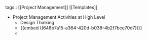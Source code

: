 tags:: [[Project Management]] [[Templates]]

- Project Management Activities at High Level
	- Design Thinking
	- {{embed ((648b7a15-a364-420d-b038-4b2f7bce70d7))}}
	-
